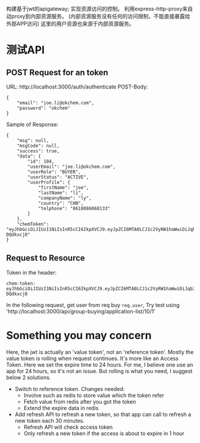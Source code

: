 
构建基于jwt的apigateway; 实现资源访问的控制。 利用express-http-proxy来自动proxy到内部资源服务。 (内部资源服务没有任何的访问限制，不能直接暴露给外部APP访问)
这里的用户资源也来源于内部资源服务。
# 测试API
## POST Request for an token
URL: http://localhost:3000/auth/authenticate
POST-Body:
```
{
    "email": "joe.li@okchem.com",
    "password": "okchem"
}
```
Sample of Response:
```
{
    "msg": null,
    "msgCode": null,
    "success": true,
    "data": {
        "id": 104,
        "userEmail": "joe.li@okchem.com",
        "userRole": "BUYER",
        "userStatus": "ACTIVE",
        "userProfile": {
            "firstName": "joe",
            "lastName": "li",
            "companyName": "ly",
            "country": "CHN",
            "telphone": "8618086068133"
        }
    },
    "chemToken": "eyJhbGciOiJIUzI1NiIsInR5cCI6IkpXVCJ9.eyJpZCI6MTA0LCJ1c2VyRW1haWwiOiJqb2UubGlAb2tjaGVtLmNvbSIsInVzZXJSb2xlIjoiQlVZRVIiLCJ1c2VyU3RhdHVzIjoiQUNUSVZFIiwidXNlclByb2ZpbGUiOnsiZmlyc3ROYW1lIjoiam9lIiwibGFzdE5hbWUiOiJsaSIsImNvbXBhbnlOYW1lIjoibHkiLCJjb3VudHJ5IjoiQ0hOIiwidGVscGhvbmUiOiI4NjE4MDg2MDY4MTMzIn0sImlhdCI6MTUyNTg0NjA2NCwiZXhwIjoxNTI1OTMyNDY0fQ.hIQFv71SHMX2Vd5RPD8ir08LIVeaveZEoN-DQdkxcj0"
}
```

## Request to Resource
Token in the header:
```
chem-token:  eyJhbGciOiJIUzI1NiIsInR5cCI6IkpXVCJ9.eyJpZCI6MTA0LCJ1c2VyRW1haWwiOiJqb2UubGlAb2tjaGVtLmNvbSIsInVzZXJSb2xlIjoiQlVZRVIiLCJ1c2VyU3RhdHVzIjoiQUNUSVZFIiwidXNlclByb2ZpbGUiOnsiZmlyc3ROYW1lIjoiam9lIiwibGFzdE5hbWUiOiJsaSIsImNvbXBhbnlOYW1lIjoibHkiLCJjb3VudHJ5IjoiQ0hOIiwidGVscGhvbmUiOiI4NjE4MDg2MDY4MTMzIn0sImlhdCI6MTUyNTg0NjA2NCwiZXhwIjoxNTI1OTMyNDY0fQ.hIQFv71SHMX2Vd5RPD8ir08LIVeaveZEoN-DQdkxcj0
```
In the following request, get user from req buy `req.user`, Try test using 'http://localhost:3000/api/group-buying/application-list/10/1'

# Something you may concern
Here, the jwt is actually an 'value token', not an 'reference token'. Mostly the value token is rolling when request continues. It's more like an 
Access Token. Here we set the expire time to 24 hours. For me, I believe one use an app for 24 hours, so it's not an issue. But rolling is what you need, I suggest below 2 solutions.
 -  Switch to reference token. Changes needed:
    -  Involve such as redis to store value which the token refer
    -  Fetch value from redis after you got the token 
    -  Extend the expire data in redis
 -  Add refresh API to refresh a new token, so that app can call to refresh a new token each 30 minutes.
    -  Refresh API will check access token
    -  Only refresh a new token if the access is about to expire in 1 hour
